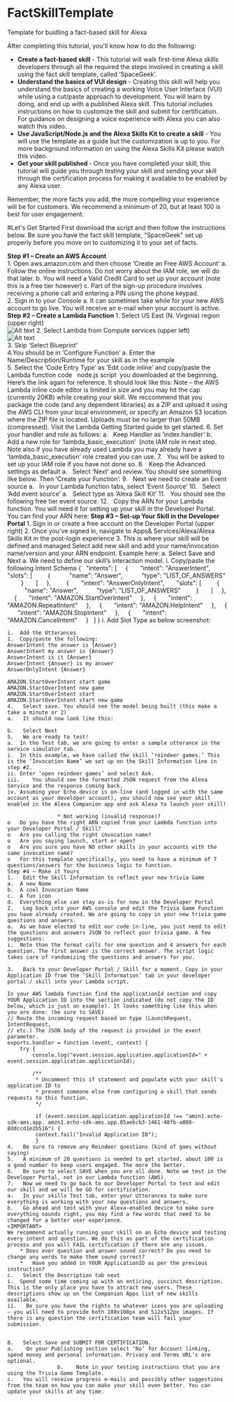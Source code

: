 # FactSkillTemplate
Template for buidling a fact-based skill for Alexa

After completing this tutorial, you'll know how to do the following:

*	<b>Create a fact-based skill</b> - This tutorial will walk first-time Alexa skills developers through all the required the steps involved in creating a skill using the fact skill template, called ‘SpaceGeek’. 
*	<b>Understand the basics of VUI design</b> - Creating this skill will help you understand the basics of creating a working Voice User Interface (VUI) while using a cut/paste approach to development. You will learn by doing, and end up with a published Alexa skill. This tutorial includes instructions on how to customize the skill and submit for certification. For guidance on designing a voice experience with Alexa you can also watch this video.
*	<b>Use JavaScript/Node.js and the Alexa Skills Kit to create a skill</b> - You will use the template as a guide but the customization is up to you. For more background information on using the Alexa Skills Kit please watch this video. 
*	<b> Get your skill published </b>- Once you have completed your skill, this tutorial will guide you through testing your skill and sending your skill through the certification process for making it available to be enabled by any Alexa user.


Remember, the more facts you add, the more compelling your experience will be for customers. We recommend a minimum of 20, but at least 100 is best for user engagement.


#Let's Get Started
First download the script and then follow the instructions below. Be sure you have the fact skill template, "SpaceGeek" set up properly before you move on to customizing it to your set of facts. 
</br>

<b>Step #1 – Create an AWS Account</b><br>
	1.	Open aws.amazon.com and then choose ‘Create an Free AWS Account’ 
		a.	Follow the online instructions. Do not worry about the IAM role, we will do that later.
		b.	You will need a Valid Credit Card to set up your account (note this is a free tier however)
		c.	Part of the sign-up procedure involves receiving a phone call and entering a PIN using the phone keypad.</br>
	2.	Sign in to your Console 
		a.	It can sometimes take while for your new AWS account to go live. You will receive an e-mail when your account is active.
	</br>
<b>Step #2 – Create a Lambda Function</b>
	1. Select US East (N. Virginia) region (upper right)</br>
	![Alt text](/path/to/selectRegion.jpg)
	2. Select Lambda from Compute services (upper left) <br>
	![Alt text](/path/to/selectRegion.jpg)<br>
	3. Skip ‘Select Blueprint’<br>
	4.You should be in ‘Configure Function’
		a. Enter the Name/Description/Runtime for your skill as in the example  
	5. Select the ‘Code Entry Type’ as ‘Edit code inline’ and copy/paste the Lambda function code   node.js script  you downloaded at the beginning. Here’s the link again for reference. It should look like this:
	Note – the AWS Lambda inline code editor is limited in size and you may hit the cap (currently 20KB) while creating your skill. We reccommend that you package the code (and any dependent libraries) as a ZIP and upload it using the AWS CLI from your local environment, or specify an Amazon S3 location where the ZIP file is located. Uploads must be no larger than 50MB (compressed). Visit the Lambda Getting Started guide to get started.
	6. Set your handler and role as follows:
		a.   Keep Handler as ‘index.handler’
		b.   Add a new role for ‘lambda_basic_execution’  (note IAM role in next step. Note also if you have already used Lambda you may already have a ‘lambda_basic_execution’ role created you can use.
	7.   You will be asked to set up your IAM role if you have not done so.
	8.   Keep the Advanced settings as default
		a.   Select ‘Next’ and review. You should see something like below. Then ‘Create your Function’:
	9.   Next we need to create an Event source
		a.   In your Lambda function tabs, select ‘Event Source’
	10.   Select ‘Add event source’
		a.   Select type as ‘Alexa Skill Kit’
	11.   You should see the following free tier event source:
	12.   Copy the ARN for your Lambda function. You will need it for setting up your skill in the Developer Portal. You can find your ARN here:
	<b>Step #3 – Set-up Your Skill in the Developer Portal</b>
	1.	Sign in or create a free account on the Developer Portal (upper right)
	2.	Once you’ve signed in, navigate to Apps& Services/Alexa/Alexa Skills Kit in the post-login experience
	3. This is where your skill will be defined and managed
	Select add new skill and add your name/invocation name/version and your ARN endpoint. Example here:
	a.	Select Save and Next
	a.	We need to define our skill’s interaction model. 
	i.	Copy/paste the following Intent Schema
	{
	  "intents": [
	    {
	      "intent": "AnswerIntent",
	      "slots": [
	        {
	          "name": "Answer",
	          "type": "LIST_OF_ANSWERS"
	        }
	      ]
	    },
	        {
	      "intent": "AnswerOnlyIntent",
	      "slots": [
	        {
	          "name": "Answer",
	          "type": "LIST_OF_ANSWERS"
	        }
	      ]
	    },
	    {
	      "intent": "AMAZON.StartOverIntent"
	    },
	    {
	      "intent": "AMAZON.RepeatIntent"
	    },
	    {
	      "intent": "AMAZON.HelpIntent"
	    },
	    {
	      "intent": "AMAZON.StopIntent"
	    },
	    {
	      "intent": "AMAZON.CancelIntent"
	    }
	  ]
	}
	i.	Add Slot Type as below screenshot:

	i.	Add the Utterances 
	1.	Copy/paste the following:
	AnswerIntent the answer is {Answer}
	AnswerIntent my answer is {Answer}
	AnswerIntent is it {Answer}
	AnswerIntent {Answer} is my answer
	AnswerOnlyIntent {Answer}
	 
	AMAZON.StartOverIntent start game
	AMAZON.StartOverIntent new game
	AMAZON.StartOverIntent start
	AMAZON.StartOverIntent start new game
	4.   Select save. You should see the model being built (this make a take a minute or 2)
	a.   It should now look like this:

	b.   Select Next
	5.   We are ready to test!
	a.	In the Test tab, we are going to enter a sample utterance in the service simulator tab. 
	i.	In this example, we have called the skill ‘reindeer games.’ This is the ‘Invocation Name’ we set up on the Skill Information line in step #2.
	ii.	Enter ‘open reindeer games’ and select Ask.
	iii.	You should see the formatted JSON request from the Alexa Service and the response coming back.
	iv.	Assuming your Echo device is on-line (and logged in with the same account as your developer account), you should now see your skill enabled in the Alexa Companion app and ask Alexa to launch your skill!

	                * Not working (invalid response)?
	o	Do you have the right ARN copied from your Lambda function into your Developer Portal / Skill?
	o	Are you calling the right invocation name? 
	o	Are you saying launch, start or open?
	o	Are you sure you have NO other skills in your accounts with the same invocation name?
	o	For this template specifically, you need to have a minimum of 7 questions/answers for the business logic to function.
	Step #4 – Make it Yours
	1.   Edit the Skill Information to reflect your new trivia Game
	a.	A new Name
	b.	A cool Invocation Name
	c.	A fun icon
	d.	Everything else can stay as-is for now in the Developer Portal
	2.   Log back into your AWS console and edit the Trivia Game Function you have already created. We are going to copy in your new trivia game questions and answers.
	a.	As we have elected to edit our code in-line, you just need to edit the questions and answers JSON to reflect your trivia game. A few suggestions: 
	i.	Note than the format calls for one question and 4 answers for each question. The first answer is the correct answer. The script logic takes care of randomizing the questions and answers for you.

	3.   Back to your Developer Portal / Skill for a moment. Copy in your Application ID from the ‘Skill Information’ tab in your developer portal / skill into your Lambda script.

	In your AWS lambda function find the applicationId section and copy YOUR Application ID into the section indicated (do not copy the ID below, which is just an example). It looks something like this when you are done: (be sure to SAVE)
	// Route the incoming request based on type (LaunchRequest, IntentRequest,
	// etc.) The JSON body of the request is provided in the event parameter.
	exports.handler = function (event, context) {
	    try {
	        console.log("event.session.application.applicationId=" + event.session.application.applicationId);
	 
	        /**
	         * Uncomment this if statement and populate with your skill's application ID to
	         * prevent someone else from configuring a skill that sends requests to this function.
	         */
	 
	         if (event.session.application.applicationId !== "amzn1.echo-sdk-ams.app. amzn1.echo-sdk-ams.app.05aebcb3-1461-48fb-a008-8ddccd1e2b516") {
	         context.fail("Invalid Application ID");
	         }
	4.   Be sure to remove any Reindeer questions (kind of goes without saying)
	5.   A minimum of 20 questions is needed to get started, about 100 is a good number to keep users engaged. The more the better.
	6.   Be sure to select SAVE when you are all done. Note we test in the Developer Portal, not in our Lambda function (AWS).
	7.   Now we need to go back to our Developer Portal to test and edit our skill and we will be GO for certification.
	a.   In your skills Test tab, enter your Utterances to make sure everything is working with your new questions and answers.
	b.   Go ahead and test with your Alexa-enabled device to make sure everything sounds right, you may find a few words that need to be changed for a better user experience. 
	<IMPORTANT> 
	We recommend actually running your skill on an Echo device and testing every intent and question. We do this as part of the certification process and you will FAIL certification if there are any issues.
	    * Does ever question and answer sound correct? Do you need to change any words to make them sound correct?
	    *   Have you added in YOUR ApplicationID as per the previous instruction?
	c.   Select the Description tab next
	i.  Spend some time coming up with an enticing, succinct description. This is the only place you have to attract new users. These descriptions show up on the Companion Apps list of new skills available.
	ii.   Be sure you have the rights to whatever icons you are uploading – you will need to provide both 108x108px and 512x512px images. If there is any question the certification team will fail your submission.

	 
	8.   Select Save and SUBMIT FOR CERTIFICATION.
	a.    On your Publishing section select ‘No’ for Account linking, spend money and personal information. Privacy and Terms URL’s are optional.
	                b.    Note in your testing instructions that you are using the Trivia Game Template.
	c.   You will receive progress e-mails and possibly other suggestions from the team on how you can make your skill even better. You can update your skills at any time.

	
	
	
